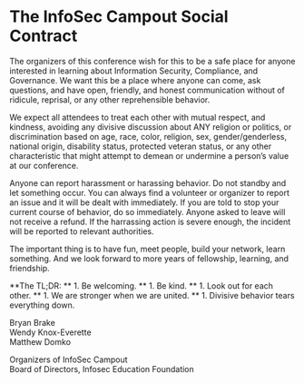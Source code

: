 # The InfoSec Campout Social Contract

The organizers of this conference wish for this to be a safe place for anyone interested in learning about Information Security, Compliance, and Governance. We want this be a place where anyone can come, ask questions, and have open, friendly, and honest communication without of ridicule, reprisal, or any other reprehensible behavior.

We expect all attendees to treat each other with mutual respect, and kindness, avoiding any divisive discussion about ANY religion or politics, or discrimination based on age, race, color, religion, sex, gender/genderless, national origin, disability status, protected veteran status, or any other characteristic that might attempt to demean or undermine a person’s value at our conference. 

Anyone can report harassment or harassing behavior. Do not standby and let something occur. You can always find a volunteer or organizer to report an issue and it will be dealt with immediately.  If you are told to stop your current course of behavior, do so immediately. Anyone asked to leave will not receive a refund. If the harrassing action is severe enough, the incident will be reported to relevant authorities.

The important thing is to have fun, meet people, build your network, learn something. And we look forward to more years of fellowship, learning, and friendship.

**The TL;DR:
** 1. Be welcoming.
** 1. Be kind.
** 1. Look out for each other.
** 1. We are stronger when we are united.
** 1. Divisive behavior tears everything down. 

Bryan Brake <br>
Wendy Knox-Everette <br>
Matthew Domko <br>

Organizers of InfoSec Campout<br>
Board of Directors, Infosec Education Foundation
